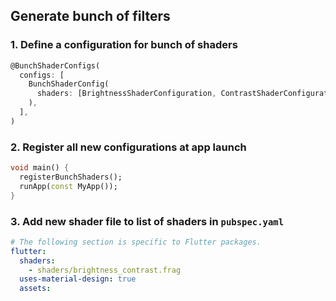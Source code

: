## Generate bunch of filters

### 1. Define a configuration for bunch of shaders

```dart
@BunchShaderConfigs(
  configs: [
    BunchShaderConfig(
      shaders: [BrightnessShaderConfiguration, ContrastShaderConfiguration],
    ),
  ],
)
```

### 2. Register all new configurations at app launch

```dart
void main() {
  registerBunchShaders();
  runApp(const MyApp());
}
```

### 3. Add new shader file to list of shaders in `pubspec.yaml`
```yaml
# The following section is specific to Flutter packages.
flutter:
  shaders:
    - shaders/brightness_contrast.frag
  uses-material-design: true
  assets:
```

